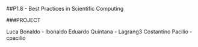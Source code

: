 ##P1.8 - Best Practices in Scientific Computing

###PROJECT

Luca Bonaldo - lbonaldo
Eduardo Quintana - Lagrang3
Costantino Pacilio - cpacilio